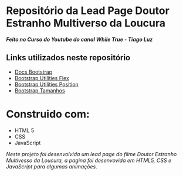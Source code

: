 # Repositório da Lead Page Doutor Estranho Multiverso da Loucura
 **_Feito no Curso do Youtube do canal While True - Tiago Luz_**
 
 ## Links utilizados neste repositório
 
* [Docs Bootstrap](https://getbootstrap.com/docs/5.2/getting-started/introduction/)
* [Bootstrap Utilities Flex](https://getbootstrap.com/docs/5.2/utilities/flex/)
* [Bootstrap Utilities Position](https://getbootstrap.com/docs/5.2/utilities/position/)
* [Bootstrap Tamanhos](https://getbootstrap.com/docs/5.2/layout/grid/)

# Construido com:
* HTML 5
* CSS 
* JavaScript

_Neste projeto foi desenvolvida um lead page do filme Doutor Estranho Multivesso da Loucura, a pagina foi desenvovida em HTML5, CSS e JavaScript para algumas animações._
